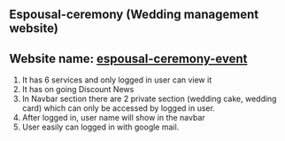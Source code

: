 ## Espousal-ceremony (Wedding management website)
## Website name: [espousal-ceremony-event](https://espousal-ceremony-event.web.app/)

1. It has 6 services and only logged in user can view it
2. It has on going Discount News
3. In Navbar section there are 2 private section (wedding cake, wedding card) which can only be accessed by logged in user.
4. After logged in, user name will show in the navbar
5. User easily can logged in with google mail.